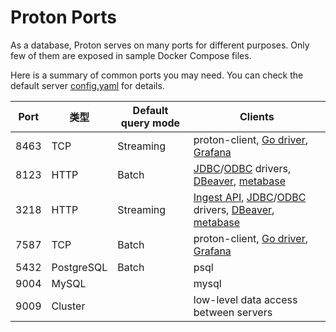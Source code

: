 # Proton Ports

As a database, Proton serves on many ports for different purposes. Only few of them are exposed in sample Docker Compose files.

Here is a summary of common ports you may need. You can check the default server [config.yaml](https://github.com/timeplus-io/proton/blob/develop/programs/server/config.yaml) for details.

| Port | 类型         | Default query mode | Clients                                                                                                                                                                                                                                                                                                                              |
| ---- | ---------- | ------------------ | ------------------------------------------------------------------------------------------------------------------------------------------------------------------------------------------------------------------------------------------------------------------------------------------------------------------------------------ |
| 8463 | TCP        | Streaming          | proton-client, [Go driver](https://github.com/timeplus-io/proton-go-driver), [Grafana](https://github.com/timeplus-io/proton-grafana-source)                                                                                                                                                                                         |
| 8123 | HTTP       | Batch              | [JDBC](https://github.com/timeplus-io/proton-java-driver)/[ODBC](https://github.com/timeplus-io/proton-odbc) drivers, [DBeaver](https://github.com/timeplus-io/proton/tree/develop/examples/jdbc#connnect-to-proton-via-dbeaver), [metabase](https://github.com/timeplus-io/metabase-proton-driver)                                  |
| 3218 | HTTP       | Streaming          | [Ingest API](proton-ingest-api), [JDBC](https://github.com/timeplus-io/proton-java-driver)/[ODBC](https://github.com/timeplus-io/proton-odbc) drivers, [DBeaver](https://github.com/timeplus-io/proton/tree/develop/examples/jdbc#connnect-to-proton-via-dbeaver), [metabase](https://github.com/timeplus-io/metabase-proton-driver) |
| 7587 | TCP        | Batch              | proton-client, [Go driver](https://github.com/timeplus-io/proton-go-driver), [Grafana](https://github.com/timeplus-io/proton-grafana-source)                                                                                                                                                                                         |
| 5432 | PostgreSQL | Batch              | psql                                                                                                                                                                                                                                                                                                                                 |
| 9004 | MySQL      |                    | mysql                                                                                                                                                                                                                                                                                                                                |
| 9009 | Cluster    |                    | low-level data access between servers                                                                                                                                                                                                                                                                                                |
